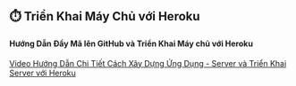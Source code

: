 ## ⏱️ Triển Khai Máy Chủ với Heroku

#### Hướng Dẫn Đẩy Mã lên GitHub và Triển Khai Máy chủ với Heroku

[Video Hướng Dẫn Chi Tiết Cách Xây Dựng Ứng Dụng - Server và Triển Khai Server với Heroku](https://espnativesocket.netlify.app/book/chapter_final/software)
